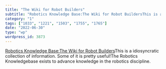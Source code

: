 ```yaml
---
title: "The Wiki for Robot Builders"
subtitle: "Robotics Knowledge Base:The Wiki for Robot BuildersThis is a id..."
category: "1"
tags: ["1033", "1221", "1503", "1755", "1765"]
date: "2022-06-30"
type: "wp"
wordpress_id: 3873
---
```

[Robotics Knowledge Base:The Wiki for Robot Builders](https://roboticsknowledgebase.com)This is a idiosyncratic collection of information. Some of it is pretty useful!The Robotics Knowledgebase exists to advance knowledge in the robotics discipline.